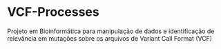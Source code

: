 # VCF-Processes
Projeto em Bioinformática para manipulação de dados e identificação de relevância em mutações sobre os arquivos de Variant Call Format (VCF)
